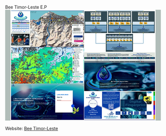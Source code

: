 Bee Timor-Leste E.P 
![alt text](image1.jpg?raw=true)

Website: [Bee Timor-Leste](https://btl.tl") 
